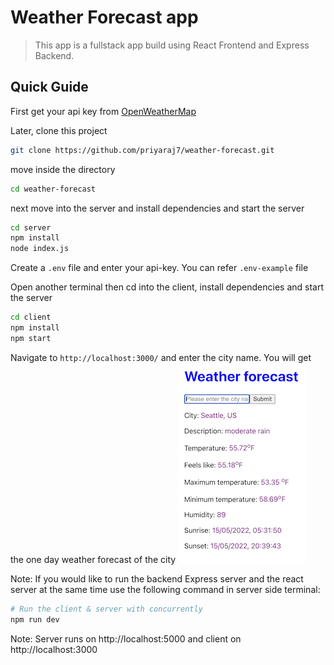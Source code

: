 # Weather Forecast app

> This app is a fullstack app build using React Frontend and Express Backend.

## Quick Guide

First get your api key from [OpenWeatherMap](https://openweathermap.org/)

Later, clone this project

```bash
git clone https://github.com/priyaraj7/weather-forecast.git
```

move inside the directory

```bash
cd weather-forecast
```

next move into the server and install dependencies and start the server

```bash
cd server
npm install
node index.js
```

Create a `.env` file and enter your api-key. You can refer `.env-example` file

Open another terminal then cd into the client, install dependencies and start the server

```bash
cd client
npm install
npm start
```

Navigate to `http://localhost:3000/` and enter the city name. You will get the one day weather forecast of the city
![screenshot](./weather.png)

Note:
If you would like to run the backend Express server and the react server at the same time use the following command in server side terminal:

```bash
# Run the client & server with concurrently
npm run dev
```

Note: Server runs on http://localhost:5000 and client on http://localhost:3000
